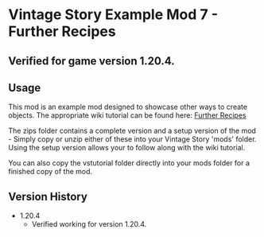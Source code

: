 # Vintage Story Example Mod 7 - Further Recipes
## Verified for game version 1.20.4.

## Usage
This mod is an example mod designed to showcase other ways to create objects. The appropriate wiki tutorial can be found here: [Further Recipes](https://wiki.vintagestory.at/Modding:Content_Tutorial_Further_Recipes)

The zips folder contains a complete version and a setup version of the mod - Simply copy or unzip either of these into your Vintage Story 'mods' folder.
Using the setup version allows your to follow along with the wiki tutorial.

You can also copy the vstutorial folder directly into your mods folder for a finished copy of the mod.

## Version History
 - 1.20.4
   - Verified working for version 1.20.4.